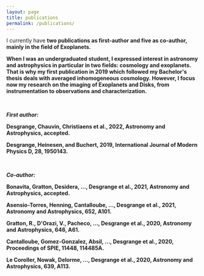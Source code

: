 ```yaml
---
layout: page
title: publications
permalink: /publications/
---
```


I currently have <b>two publications as first-author<b> and <b>five as co-author<b>, mainly in the field of Exoplanets. 

When I was an undergraduated student, I expressed interest in astronomy and astrophysics in particular in two fields: cosmology and exoplanets. That is why my first publication in 2019 which followed my Bachelor's thesis deals with averaged inhomogeneous cosmology. However, <b>I focus now my research on the imaging of Exoplanets and Disks, from instrumentation to observations and characterization.</b>

<br>

<strong>*First author:*</strong>

  <b>Desgrange</b>, Chauvin, Christiaens et al., 2022, Astronomy and Astrophysics, accepted.
 
  <b>Desgrange</b>, Heinesen, and Buchert, 2019, International Journal of Modern Physics D, 28, 1950143.
  

<br>

<strong>*Co-author:*</strong>

  Bonavita, Gratton, Desidera, ...,  <b>Desgrange</b> et al., 2021, Astronomy and Astrophysics, accepted.

  Asensio-Torres,  Henning, Cantalloube, ..., <b>Desgrange</b> et al., 2021, Astronomy and Astrophysics, 652, A101. 
        
  Gratton, R., D'Orazi, V., Pacheco, ..., <b>Desgrange</b> et al., 2020, Astronomy and Astrophysics, 646, A61.
        
  Cantalloube, Gomez-Gonzalez, Absil, ..., <b>Desgrange</b> et al.,  2020, Proceedings of SPIE, 11448, 114485A. 
        
  Le Coroller, Nowak, Delorme, ..., <b>Desgrange</b>  et al., 2020, Astronomy and Astrophysics, 639, A113.
